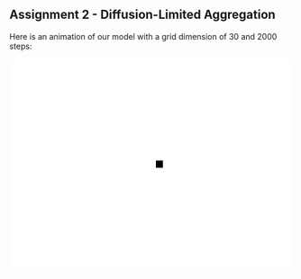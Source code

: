 ## Assignment 2 - Diffusion-Limited Aggregation 

Here is an animation of our model with a grid dimension of 30 and 2000 steps:

![Alt Text](dla.gif)
